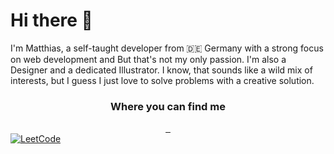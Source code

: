 # Hi there 👋



I'm Matthias, a self-taught developer from 🇩🇪 Germany with a strong focus on web development and 
But that's not my only passion. I'm also a Designer and a dedicated Illustrator. I know, that sounds like a wild mix of interests, but I guess I just love to solve problems with a creative solution.




<center><h3> Where you can find me</h3></center>
<center>
<a href="https://leetcode.com/MatthiasDevers/">
    <img src="https://img.shields.io/badge/LeetCode-%2312100E.svg?&style=for-the-badge&logo=leetcode&color=171b22" alt="">
</a>
<a href="https://dribbble.com/matthiasdevers">
    <img src="https://img.shields.io/badge/dribbble-%2312100E.svg?&style=for-the-badge&logo=dribbble&color=171b22" alt="">
</a>
<a href="https://www.behance.net/matthiasdevers">
    <img src="https://img.shields.io/badge/Behance-%2312100E.svg?&style=for-the-badge&logo=behance&color=171b22" alt="">
</a>
</center>

<a href="https://leetcode.com/MatthiasDevers/" target="_blank">
    <picture>
        <source media="(prefers-color-scheme: dark)" srcset="https://img.shields.io/badge/LeetCode-%2312100E.svg?&style=for-the-badge&logo=leetcode&color=171b22">
        <source media="(prefers-color-scheme: light)" srcset="https://img.shields.io/badge/LeetCode-%2312100E.svg?&style=for-the-badge&logo=leetcode&color=white">
        <img alt="LeetCode" src="https://img.shields.io/badge/LeetCode-%2312100E.svg?&style=for-the-badge&logo=leetcode&color=171b22">
    </picture>
</a>


<!--
**Matthias-Devers/Matthias-Devers** is a ✨ _special_ ✨ repository because its `README.md` (this file) appears on your GitHub profile.

Here are some ideas to get you started:

- 🔭 I’m currently working on ...
- 🌱 I’m currently learning ...
- 👯 I’m looking to collaborate on ...
- 🤔 I’m looking for help with ...
- 💬 Ask me about ...
- 📫 How to reach me: ...
- 😄 Pronouns: ...
- ⚡ Fun fact: ...
-->
